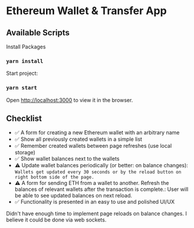 # Ethereum Wallet & Transfer App

## Available Scripts

Install Packages

### `yarn install`

Start project:

### `yarn start`

Open [http://localhost:3000](http://localhost:3000) to view it in the browser.

## Checklist
- ✅ A form for creating a new Ethereum wallet with an arbitrary name
- ✅ Show all previously created wallets in a simple list
- ✅ Remember created wallets between page refreshes (use local storage)
- ✅ Show wallet balances next to the wallets
- ⚠️ Update wallet balances periodically (or better: on balance changes): `Wallets get updated every 30 seconds or by the reload button on right bottom side of the page.`
- ⚠️ A form for sending ETH from a wallet to another. Refresh the balances of relevant wallets after the transaction is complete.: User will be able to see updated balances on next reload.
- ✅ Functionality is presented in an easy to use and polished UI/UX

Didn't have enough time to implement page reloads on balance changes. I believe it could be done via web sockets.




